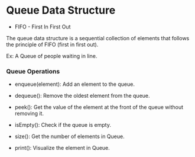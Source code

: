 # Queue Data Structure

- FIFO - First In First Out

The queue data structure is a sequential collection of elements that follows the principle of FIFO (first in first out).

Ex: A Queue of people waiting in line.

### Queue Operations

- enqueue(element): Add an element to the queue.

- dequeue(): Remove the oldest element from the queue.

- peek(): Get the value of the element at the front of the queue without removing it.

- isEmpty(): Check if the queue is empty.

- size(): Get the number of elements in Queue.

- print(): Visualize the element in Queue.